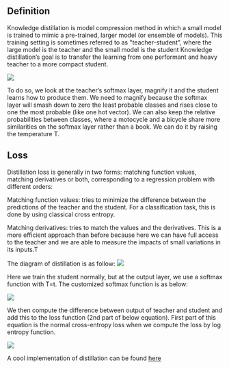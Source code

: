 ## Definition
Knowledge distillation is model compression method in which a small model is trained to mimic a pre-trained, larger model (or ensemble of models). This training setting is sometimes referred to as "teacher-student", where the large model is the teacher and the small model is the student 
Knowledge distillation’s goal is to transfer the learning from one performant and heavy teacher to a more compact student.

![](https://data-soup.gitlab.io/kd-dist/teacher-student.png)

To do so, we look at the teacher’s softmax layer, magnify it and the student learns how to produce them.
We need to magnify because the softmax layer will smash down to zero the least probable classes and rises close to one the most probable (like one hot vector). We can also keep the relative probabilities between classes, where a motocycle and a bicycle share more similarities on the softmax layer rather than a book. We can do it by raising the temperature T.

## Loss
Distillation loss is generally in two forms: matching function values, matching derivatives or both, corresponding to a regression problem with different orders:

Matching function values: tries to minimize the difference between the predictions of the teacher and the student. For a classification task, this is done by using classical cross entropy.

Matching derivatives: tries to match the values and the derivatives. This is a more efficient approach than before because here we can have full access to the teacher and we are able to measure the impacts of small variations in its inputs.T

The diagram of distillation is as follow:
![](https://nervanasystems.github.io/distiller/imgs/knowledge_distillation.png)

Here we train the student normally, but at the output layer, we use a softmax function with T=t. The customized softmax function is as below:

![](http://3.bp.blogspot.com/-1Nv7Li7ZgIU/Vbcbz20mJvI/AAAAAAAABBo/qS9VPa3p7mM/s1600/%25E6%2593%25B7%25E5%258F%2596.PNG)

We then compute the difference between output of teacher and student and add this to the loss function (2nd part of below equation). First part of this equation is the normal cross-entropy loss when we compute the loss by log entropy function.

![](https://github.com/luulinh90s/paper-review-continual-learning/blob/master/images/loss_function_knowledge_distillation.JPG)

A cool implementation of distillation can be found [here](https://github.com/Ujjwal-9/Knowledge-Distillation/blob/master/knowledge_distillation_for_mobilenet.ipynb)
